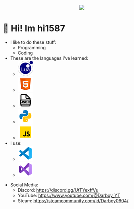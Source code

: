 <div align="center">
  <a href="https://discord.com/users/859858790592282704">
    <img src="https://lanyard.cnrad.dev/api/859858790592282704" />
  </a>
</div>

# 👋 Hi! Im hi1587
  - I like to do these stuff:
    - Programming
    - Coding
  - These are the languages i've learned:
    - <img src="https://github.com/hi1587/hi1587/blob/main/Lua.png">
    - <img src="https://github.com/hi1587/hi1587/blob/main/HTML.png">
    - <img src="https://github.com/hi1587/hi1587/blob/main/json.png">
    - <img src="https://github.com/hi1587/hi1587/blob/main/python.png">
    - <img src="https://github.com/hi1587/hi1587/blob/main/javascript.png">
  - I use:
    - <img src="https://github.com/hi1587/hi1587/blob/main/vscode.png">
    - <img src="https://github.com/hi1587/hi1587/blob/main/visual-studio-2022.png">
>  
  - Social Media:
    - Discord: https://discord.gg/UtTYexffVu
    - YouTube: https://www.youtube.com/@Darboy_YT
    - Steam: https://steamcommunity.com/id/Darboy0604/
